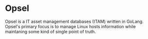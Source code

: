 # Opsel

Opsel is a IT asset management databases (ITAM) written in GoLang. Opsel's primary focus is to manage Linux hosts information while maintaning some kind of single point of truth.